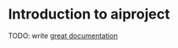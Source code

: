 # Introduction to aiproject

TODO: write [great documentation](http://jacobian.org/writing/what-to-write/)
